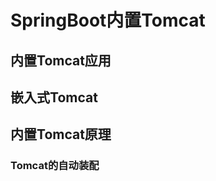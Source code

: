 

# SpringBoot内置Tomcat
<!--
SpringBoot内嵌Tomcat的实现原理解析
https://blog.csdn.net/lveex/article/details/108942707?utm_medium=distribute.pc_relevant.none-task-blog-BlogCommendFromMachineLearnPai2-1.control&depth_1-utm_source=distribute.pc_relevant.none-task-blog-BlogCommendFromMachineLearnPai2-1.control 

SpringBoot内置tomcat启动原理
https://www.cnblogs.com/sword-successful/p/11383723.html
-->

<!-- 
~~
Spring Boot 内嵌Tomcat启动原理
https://blog.csdn.net/weixin_42440154/article/details/104943010
-->

## 内置Tomcat应用  
<!-- 
https://www.cnblogs.com/sword-successful/p/11383723.html
-->

## 嵌入式Tomcat  
<!-- 
https://blog.csdn.net/the_one_and_only/article/details/105177506
-->

## 内置Tomcat原理  
### Tomcat的自动装配  



